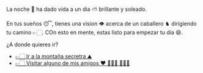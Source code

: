La noche 🌃 ha dado vida a un dia ⛅ brillante y soleado.

En tus sueños 😴, tienes una vision 👁️ acerca de un caballero ♞ dirigiendo tu camino 👉🏻. COn esto en mente, estas listo para empezar tu dia 😄.

¿A donde quieres ir?

- [👉🏻 Ir a la montaña secretra ⛰️](3.md)
- [👉🏻 Visitar alguno de mis amigos ❤️ 🧍🏻‍♀️ 🧍🏻‍♂️](3-A.md)
